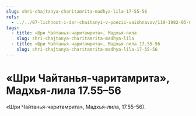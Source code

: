 ```yaml
---
slug: shri-chajtanya-charitamrita-madhya-lila-17-55-56
refs:
  - ../../07-lichnost-i-dar-chaitanyi-v-poezii-vaishnavov/119-1982-05-09-b2-dlya-mahaprabhu-kazhdyj-holm-byl-govardhanom-a-kazhdyj-les-vrindavanom.md
tags:
  - title: «Шри Чайтанья-чаритамрита», Мадхья-лила
    slug: shri-chajtanya-charitamrita-madhya-lila
  - title: «Шри Чайтанья-чаритамрита», Мадхья-лила 17.55–56
    slug: shri-chajtanya-charitamrita-madhya-lila-17-55-56
---
```


# «Шри Чайтанья-чаритамрита», Мадхья-лила 17.55–56

«Шри Чайтанья-чаритамрита», Мадхья-лила, 17.55–56).
